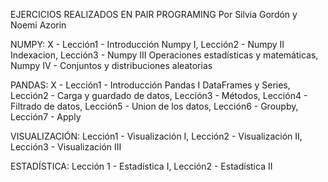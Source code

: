 EJERCICIOS REALIZADOS EN PAIR PROGRAMING Por Silvia Gordón y Noemi Azorin

NUMPY: X - Lección1 - Introducción Numpy I, Lección2 - Numpy II Indexacion, Lección3 - Numpy III Operaciones estadísticas y matemáticas, Numpy IV - Conjuntos y distribuciones aleatorias

PANDAS: X - Lección1 - Introducción Pandas I DataFrames y Series, Lección2 - Carga y guardado de datos, Lección3 - Métodos, Lección4 - Filtrado de datos, Lección5 - Union de los datos, Lección6 - Groupby, Lección7 - Apply

VISUALIZACIÓN: Lección1 - Visualización I, Lección2 - Visualización II, Lección3 - Visualización III

ESTADÍSTICA: Lección 1 - Estadística I, Lección2 - Estadística II